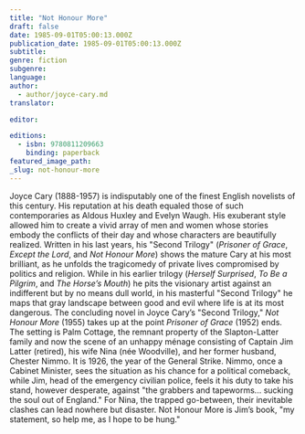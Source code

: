 ```yaml
---
title: "Not Honour More"
draft: false
date: 1985-09-01T05:00:13.000Z
publication_date: 1985-09-01T05:00:13.000Z
subtitle:
genre: fiction
subgenre:
language:
author:
  - author/joyce-cary.md
translator:

editor:

editions:
  - isbn: 9780811209663
    binding: paperback
featured_image_path:
_slug: not-honour-more
---
```


Joyce Cary (1888-1957) is indisputably one of the finest English novelists of this century. His reputation at his death equaled those of such contemporaries as Aldous Huxley and Evelyn Waugh. His exuberant style allowed him to create a vivid array of men and women whose stories embody the conflicts of their day and whose characters are beautifully realized. Written in his last years, his "Second Trilogy" (_Prisoner of Grace_, _Except the Lord_, and _Not Honour More_) shows the mature Cary at his most brilliant, as he unfolds the tragicomedy of private lives compromised by politics and religion. While in his earlier trilogy (_Herself Surprised_, _To Be a Pilgrim_, and _The Horse’s Mouth_) he pits the visionary artist against an indifferent but by no means dull world, in his masterful "Second Trilogy" he maps that gray landscape between good and evil where life is at its most dangerous. The concluding novel in Joyce Cary’s "Second Trilogy," _Not Honour More_ (1955) takes up at the point _Prisoner of Grace_ (1952) ends. The setting is Palm Cottage, the remnant property of the Slapton-Latter family and now the scene of an unhappy ménage consisting of Captain Jim Latter (retired), his wife Nina (née Woodville), and her former husband, Chester Nimmo. It is 1926, the year of the General Strike. Nimmo, once a Cabinet Minister, sees the situation as his chance for a political comeback, while Jim, head of the emergency civilian police, feels it his duty to take his stand, however desperate, against "the grabbers and tapeworms... sucking the soul out of England." For Nina, the trapped go-between, their inevitable clashes can lead nowhere but disaster. Not Honour More is Jim’s book, "my statement, so help me, as I hope to be hung."

